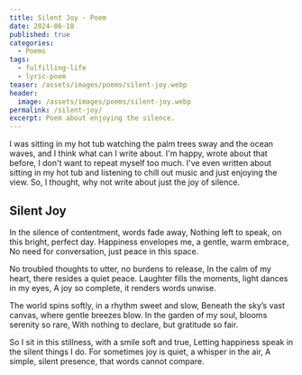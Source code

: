 ```yaml
---
title: Silent Joy - Poem
date: 2024-06-10
published: true
categories:
  - Poems
tags:
  - fulfilling-life
  - lyric-poem
teaser: /assets/images/poems/silent-joy.webp
header:
  image: /assets/images/poems/silent-joy.webp
permalink: /silent-joy/
excerpt: Poem about enjoying the silence.
---
```

I was sitting in my hot tub watching the palm trees sway and the ocean waves, and I think what can I write about. I'm happy, wrote about that before, I don't want to repeat myself too much. I've even written about sitting in my hot tub and listening to chill out music and just enjoying the view. So, I thought, why not write about just the joy of silence.

## Silent Joy

In the silence of contentment, words fade away,
Nothing left to speak, on this bright, perfect day.
Happiness envelopes me, a gentle, warm embrace,
No need for conversation, just peace in this space.

No troubled thoughts to utter, no burdens to release,
In the calm of my heart, there resides a quiet peace.
Laughter fills the moments, light dances in my eyes,
A joy so complete, it renders words unwise.

The world spins softly, in a rhythm sweet and slow,
Beneath the sky’s vast canvas, where gentle breezes blow.
In the garden of my soul, blooms serenity so rare,
With nothing to declare, but gratitude so fair.

So I sit in this stillness, with a smile soft and true,
Letting happiness speak in the silent things I do.
For sometimes joy is quiet, a whisper in the air,
A simple, silent presence, that words cannot compare.